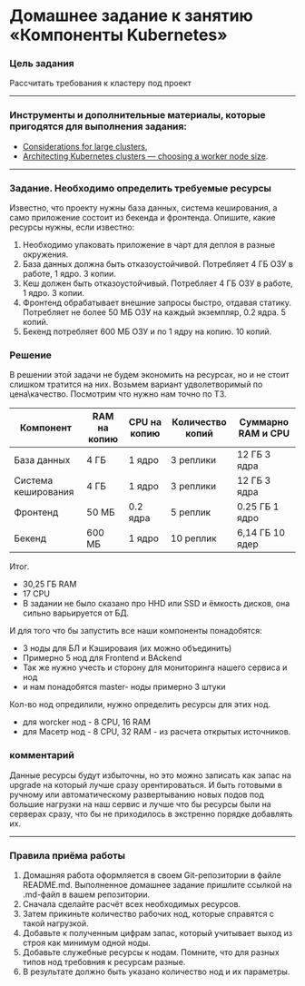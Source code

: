 # Домашнее задание к занятию «Компоненты Kubernetes»

### Цель задания

Рассчитать требования к кластеру под проект

------

### Инструменты и дополнительные материалы, которые пригодятся для выполнения задания:

- [Considerations for large clusters](https://kubernetes.io/docs/setup/best-practices/cluster-large/),
- [Architecting Kubernetes clusters — choosing a worker node size](https://learnk8s.io/kubernetes-node-size).

------

### Задание. Необходимо определить требуемые ресурсы
Известно, что проекту нужны база данных, система кеширования, а само приложение состоит из бекенда и фронтенда. Опишите, какие ресурсы нужны, если известно:

1. Необходимо упаковать приложение в чарт для деплоя в разные окружения. 
2. База данных должна быть отказоустойчивой. Потребляет 4 ГБ ОЗУ в работе, 1 ядро. 3 копии. 
3. Кеш должен быть отказоустойчивый. Потребляет 4 ГБ ОЗУ в работе, 1 ядро. 3 копии. 
4. Фронтенд обрабатывает внешние запросы быстро, отдавая статику. Потребляет не более 50 МБ ОЗУ на каждый экземпляр, 0.2 ядра. 5 копий. 
5. Бекенд потребляет 600 МБ ОЗУ и по 1 ядру на копию. 10 копий.

### Решение   

В решении этой задачи не будем экономить на ресурсах, но и не стоит слишком тратится на них. Возьмем вариант удволетворимый по цена\качество. Посмотрим что нужно нам точно по ТЗ. 


|Компонент|RAM на копию|CPU на копию|Количество копий|Суммарно RAM и CPU|
|---|---|---|---|---|
|База данных|4 ГБ|1 ядро|3 реплики|12 ГБ 3 ядра|
|Система кеширования|4 ГБ|1 ядро|3 реплики|12 ГБ 3 ядра|
|Фронтенд|50 МБ|0.2 ядра|5 реплик|0.25 ГБ 1 ядро|
|Бекенд|600 МБ|1 ядро|10 реплик|6,14 ГБ 10 ядер|

Итог. 
* 30,25 ГБ RAM
* 17 CPU 
* В задании не было сказано про HHD или SSD и ёмкость дисков, она сильно варьируется от БД. 

И для того что бы запустить все наши компоненты понадобятся:  
* 3 ноды для БЛ и Кэшироваия (их можно объединить)
* Примерно 5 нод для Frontend и BAckend 
* Так же нужно учесть и сторону для мониторинга нашего сервиса и нод 
* и нам понадобятся master- ноды  примерно 3 штуки   

Кол-во нод опредилили, нужно определить ресурсы для этих нод. 

* для worcker нод - 8 CPU, 16 RAM 
* для Масетр нод - 8 CPU, 32 RAM - из расчета открытых источников. 

### комментарий

Данные ресурсы будут избыточны, но это можно записать как запас на upgrade на который лучше сразу орентироваться. И быть готовыми в ручному или автоматическому развертыванию новых подов под большие нагрузки на наш сервис и лучше что бы ресурсы были на серверах сразу, что бы не приходилось в экстренно порядке добавлять их. 

----

### Правила приёма работы

1. Домашняя работа оформляется в своем Git-репозитории в файле README.md. Выполненное домашнее задание пришлите ссылкой на .md-файл в вашем репозитории.
2. Сначала сделайте расчёт всех необходимых ресурсов.
3. Затем прикиньте количество рабочих нод, которые справятся с такой нагрузкой.
4. Добавьте к полученным цифрам запас, который учитывает выход из строя как минимум одной ноды. 
5. Добавьте служебные ресурсы к нодам. Помните, что для разных типов нод требовния к ресурсам разные. 
6. В результате должно быть указано количество нод и их параметры.

